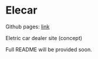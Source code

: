 # Elecar

Github pages: [link](https://coder8080.github.io/elecar/)

Eletric car dealer site (concept)

Full README will be provided soon.
